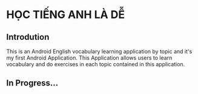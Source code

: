 # HỌC TIẾNG ANH LÀ DỄ
## Introdution
  This is an Android English vocabulary learning application by topic and it's my first Android Application.
  This Application allows users to learn vocabulary and do exercises in each topic contained in this application.
  
## In Progress...
